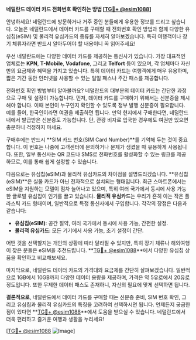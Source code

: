 **네덜란드 데이터 카드 전화번호 확인하는 방법 [[TG💪+ @esim1088](https://t.me/s/esim1088)]**

안녕하세요! 네덜란드에 방문하거나 거주 중인 분들에게 유용한 정보를 드리고 싶습니다. 오늘은 네덜란드에서 데이터 카드를 구매할 때 전화번호 확인 방법과 함께 다양한 유심칩(eSIM) 및 물리적 유심카드의 종류를 자세히 알아보겠습니다. 특히 여행객이나 장기 체류자라면 반드시 알아두어야 할 내용이니 꼭 읽어주세요!

우선 네덜란드에는 다양한 데이터 카드를 제공하는 통신사가 있습니다. 가장 대표적인 업체로는 **KPN**, **T-Mobile**, **Vodafone**, 그리고 **Telfort** 등이 있으며, 각 업체마다 자신만의 요금제와 혜택을 가지고 있습니다. 특히 데이터 카드는 여행객에게 매우 유용하며, 짧은 기간 동안 인터넷을 사용할 수 있는 일일 패스나 주간 패스를 제공합니다.

전화번호 확인 방법부터 알아볼까요? 네덜란드의 대부분의 데이터 카드는 간단한 과정으로 구매 및 설정이 가능합니다. 먼저, 데이터 카드를 구매하기 위해서는 신분증을 제시해야 합니다. 이때 본인이 누구인지 확인할 수 있도록 정부 발행 신분증이 필요합니다. 예를 들어, 한국인이라면 여권을 제출하면 됩니다. 만약 현지에서 구매한다면, 네덜란드 내에서 발급받은 신분증도 가능합니다. 단, 관광 비자로 입국한 경우에도 여권만 있으면 충분하니 걱정하지 마세요.

구매후에는 반드시 **SIM 카드 번호(SIM Card Number)**를 기억해 두는 것이 중요합니다. 이 번호는 나중에 고객센터에 문의하거나 문제가 생겼을 때 유용하게 사용됩니다. 또한, 일부 통신사는 QR 코드나 SMS로 전화번호를 활성화할 수 있는 링크를 제공하므로, 이를 통해 쉽게 설정할 수 있습니다.

다음으로는 유심칩(eSIM)과 물리적 유심카드의 차이점을 설명드리겠습니다. **유심칩(eSIM)**은 실물 카드가 아닌 전자적으로 설치되는 형태입니다. 최근 스마트폰에서는 eSIM을 지원하는 모델이 점차 늘어나고 있으며, 특히 여러 국가에서 동시에 사용 가능한 글로벌 유심칩이 인기를 끌고 있습니다. **물리적 유심카드**는 우리가 흔히 아는 작은 플라스틱 카드 형태이며, 일반적으로 특정 통신사에서 구입합니다. 각각의 장점은 다음과 같습니다:

- **유심칩(eSIM)**: 공간 절약, 여러 국가에서 동시에 사용 가능, 간편한 설정.
- **물리적 유심카드**: 모든 기기에서 사용 가능, 초기 설정이 간단.

어떤 것을 선택할지는 개인의 상황에 따라 달라질 수 있지만, 특히 장기 체류나 해외여행이 잦은 분들은 eSIM을 추천드립니다. **[TG💪+ @esim1088](https://t.me/s/esim1088)**에서 다양한 유심칩 상품을 확인하고 비교해보세요.

마지막으로, 네덜란드 데이터 카드의 가격대와 요금제를 간단히 살펴보겠습니다. 일반적으로 1GB에서 10GB까지 다양한 데이터 용량을 제공하며, 가격은 약 5유로에서 20유로 정도입니다. 또한 무제한 데이터 패스도 존재하니, 자신의 필요에 맞게 선택하면 됩니다.

**결론적으로**, 네덜란드에서 데이터 카드를 구매할 때는 신분증 준비, SIM 번호 확인, 그리고 유심칩과 물리적 유심카드의 특징을 고려하여 선택하시면 됩니다. 언제든지 궁금한 점이 있다면 **[TG💪+ @esim1088](https://t.me/s/esim1088)**에서 도움을 받으실 수 있습니다. 네덜란드에서 더욱 편리하고 즐거운 여행과 생활을 누리세요!

[[TG💪+ @esim1088](https://t.me/s/esim1088) ![Image](https://i.postimg.cc/Y0z9fWf4/image.png)]